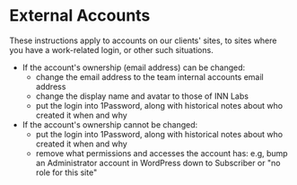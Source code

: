 # External Accounts

These instructions apply to accounts on our clients' sites, to sites where you have a work-related login, or other such situations.

- If the account's ownership (email address) can be changed:
	- change the email address to the team internal accounts email address
	- change the display name and avatar to those of INN Labs
	- put the login into 1Password, along with historical notes about who created it when and why
- If the account's ownership cannot be changed:
	- put the login into 1Password, along with historical notes about who created it when and why
	- remove what permissions and accesses the account has: e.g, bump an Administrator account in WordPress down to Subscriber or "no role for this site"
